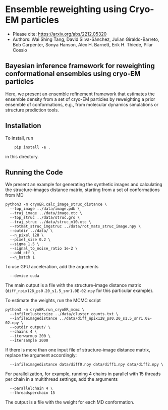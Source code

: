# Ensemble reweighting using Cryo-EM particles

* Please cite: https://arxiv.org/abs/2212.05320
* Authors: Wai Shing Tang, David Silva-Sánchez, Julian Giraldo-Barreto, Bob Carpenter, Sonya Hanson, Alex H. Barnett, Erik H. Thiede, Pilar Cossio

## Bayesian inference framework for reweighting conformational ensembles using cryo-EM particles

Here, we present an ensemble refinement framework that estimates the ensemble density from a set of cryo-EM particles by reweighting a prior ensemble of conformations, e.g., from molecular dynamics simulations or structure prediction tools. 

Installation
-----------------
To install, run 
```
    pip install -e .
```
in this directory.

Running the Code
-----------------
We present an example for generating the synthetic images and calculating the structure-images distance matrix, starting from a set of conformations from MD
```
python3 -m cryoER.calc_image_struc_distance \
  --top_image ../data/image.pdb \
  --traj_image ../data/image.xtc \
  --top_struc ../data/struc.gro \
  --traj_struc ../data/struc_m10.xtc \
  --rotmat_struc_imgstruc ../data/rot_mats_struc_image.npy \
  --outdir ../data/ \
  --n_pixel 128 \
  --pixel_size 0.2 \
  --sigma 1.5 \
  --signal_to_noise_ratio 1e-2 \
  --add_ctf \
  --n_batch 1
```
To use GPU acceleration, add the arguments
```
  --device cuda
```
The main output is a file with the structure-image distance matrix (```diff_npix128_ps0.20_s1.5_snr1.0E-02.npy``` for this particular example).

To estimate the weights, run the MCMC script
```
python3 -m cryoER.run_cryoER_mcmc \
  --infileclustersize ../data/cluster_counts.txt \
  --infileimagedistance ../data/diff_npix128_ps0.20_s1.5_snr1.0E-02.npy \
  --outdir output/ \
  --chains 4 \
  --iterwarmup 200 \
  --itersample 2000
```
If there is more than one input file of structure-image distance matrix, replace the argument accordingly:
```
  --infileimagedistance data/diff0.npy data/diff1.npy data/diff2.npy \
```
For parallelization, for example, running 4 chains in parallel with 15 threads per chain in a multithread settings, add the arguments
```
  --parallelchain 4 \
  --threadsperchain 15
```

The output is a file with the weight for each MD conformation. 

